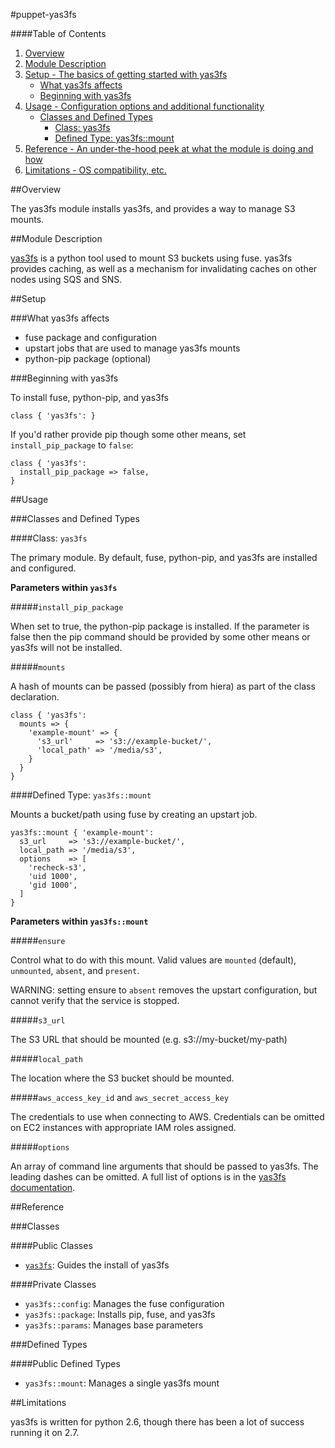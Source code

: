 #puppet-yas3fs

####Table of Contents

1. [Overview](#overview)
2. [Module Description](#module-description)
3. [Setup - The basics of getting started with yas3fs](#setup)
    * [What yas3fs affects](#what-yas3fs-affects)
    * [Beginning with yas3fs](#beginning-with-yas3fs)
4. [Usage - Configuration options and additional functionality](#usage)
    * [Classes and Defined Types](#classes-and-defined-types)
        * [Class: yas3fs](#class-yas3fs)
        * [Defined Type: yas3fs::mount](#defined-type-yas3fs)
5. [Reference - An under-the-hood peek at what the module is doing and how](#reference)
5. [Limitations - OS compatibility, etc.](#limitations)

##Overview

The yas3fs module installs yas3fs, and provides a way to manage S3 mounts.

##Module Description

[yas3fs](https://github.com/danilop/yas3fs) is a python tool used to mount S3
buckets using fuse. yas3fs provides caching, as well as a mechanism for
invalidating caches on other nodes using SQS and SNS.

##Setup

###What yas3fs affects

* fuse package and configuration
* upstart jobs that are used to manage yas3fs mounts
* python-pip package (optional)

###Beginning with yas3fs

To install fuse, python-pip, and yas3fs
```puppet
class { 'yas3fs': }
```

If you'd rather provide pip though some other means, set
`install_pip_package` to `false`:
```puppet
class { 'yas3fs':
  install_pip_package => false,
}
```

##Usage

###Classes and Defined Types

####Class: `yas3fs`

The primary module. By default, fuse, python-pip, and yas3fs are installed and
configured.

**Parameters within `yas3fs`**

#####`install_pip_package`

When set to true, the python-pip package is installed. If the parameter is false
then the pip command should be provided by some other means or yas3fs will not
be installed.

#####`mounts`

A hash of mounts can be passed (possibly from hiera) as part of the class
declaration.

```puppet
class { 'yas3fs':
  mounts => {
    'example-mount' => {
      's3_url'     => 's3://example-bucket/',
      'local_path' => '/media/s3',
    }
  }
}
```

####Defined Type: `yas3fs::mount`

Mounts a bucket/path using fuse by creating an upstart job.

```puppet
yas3fs::mount { 'example-mount':
  s3_url     => 's3://example-bucket/',
  local_path => '/media/s3',
  options    => [
    'recheck-s3',
    'uid 1000',
    'gid 1000',
  ]
}
```

**Parameters within `yas3fs::mount`**

#####`ensure`

Control what to do with this mount. Valid values are `mounted` (default), `unmounted`, `absent`,
and `present`.

WARNING: setting ensure to `absent` removes the upstart configuration, but cannot
verify that the service is stopped.

#####`s3_url`

The S3 URL that should be mounted (e.g. s3://my-bucket/my-path)

#####`local_path`

The location where the S3 bucket should be mounted.

#####`aws_access_key_id` and `aws_secret_access_key`

The credentials to use when connecting to AWS. Credentials can be omitted on EC2
instances with appropriate IAM roles assigned.

#####`options`

An array of command line arguments that should be passed to yas3fs. The leading
dashes can be omitted. A full list of options is in the
[yas3fs documentation](https://github.com/danilop/yas3fs/blob/master/README.md).

##Reference

###Classes

####Public Classes

* [`yas3fs`](#class-yas3fs): Guides the install of yas3fs

####Private Classes

* `yas3fs::config`: Manages the fuse configuration
* `yas3fs::package`: Installs pip, fuse, and yas3fs
* `yas3fs::params`: Manages base parameters

###Defined Types

####Public Defined Types

* `yas3fs::mount`: Manages a single yas3fs mount

##Limitations

yas3fs is written for python 2.6, though there has been a lot of success running
it on 2.7.
